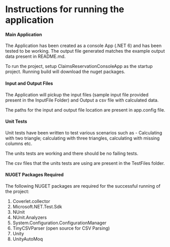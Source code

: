 # Instructions for running the application

#### Main Application

The Application has been created as a console App (.NET 6) and has been tested to be working. The output file generated matches the example output data present in README.md. 

To run the project, setup ClaimsReservationConsoleApp as the startup project. Running build will download the nuget packages. 

#### Input and Output Files

The Application will pickup the input files (sample input file provided present in the InputFile Folder) and Output a csv file with calculated data. 

The paths for the input and output file location are present in app.config file. 

#### Unit Tests

Unit tests have been written to test various scenarios such as - Calculating with two triangle; calculating with three triangles, calculating with missing columns etc. 

The units tests are working and there should be no failing tests.

The csv files that the units tests are using are present in the TestFiles folder. 

#### NUGET Packages Required

The following NUGET packages are required for the successful running of the project:
1) Coverlet.collector
2) Microsoft.NET.Test.Sdk
3) NUnit
4) NUnit.Analyzers
5) System.Configuration.ConfigurationManager
6) TinyCSVParser (open source for CSV Parsing)
7) Unity
8) UnityAutoMoq



